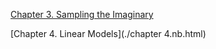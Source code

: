[Chapter 3. Sampling the Imaginary](./chapter_3.html)

[Chapter 4. Linear Models](./chapter 4.nb.html)
